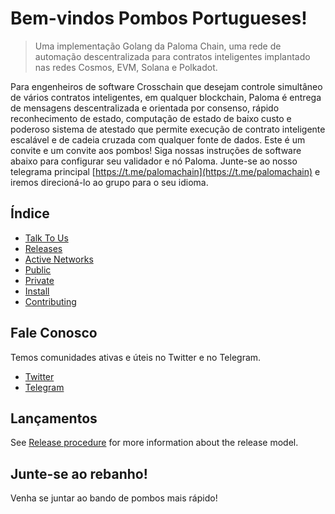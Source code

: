 # Bem-vindos Pombos Portugueses! 
> Uma implementação Golang da Paloma Chain, uma rede de automação descentralizada para contratos inteligentes 
> implantado nas redes Cosmos, EVM, Solana e Polkadot. 

Para engenheiros de software Crosschain que desejam controle simultâneo de vários contratos inteligentes, em qualquer blockchain, Paloma é entrega de mensagens descentralizada e orientada por consenso, rápido reconhecimento de estado, computação de estado de baixo custo e poderoso sistema de atestado que permite execução de contrato inteligente escalável e de cadeia cruzada com qualquer fonte de dados. Este é um convite e um convite aos pombos! Siga nossas instruções de software abaixo para configurar seu validador e nó Paloma. Junte-se ao nosso telegrama principal [https://t.me/palomachain](https://t.me/palomachain) e iremos direcioná-lo ao grupo para o seu idioma.

## Índice
- [Talk To Us](#talk-to-us) 
- [Releases](#releases) 
- [Active Networks](#active-networks) 
- [Public](#public)
- [Private](#private) 
- [Install](#install) 
- [Contributing](CONTRIBUTING.md)

## Fale Conosco
Temos comunidades ativas e úteis no Twitter e no Telegram.
* [Twitter](https://twitter.com/paloma_chain) 
* [Telegram](https://t.me/palomachain)

## Lançamentos
See [Release procedure](CONTRIBUTING.md#release-procedure) for more information about the release model.

## Junte-se ao rebanho!
Venha se juntar ao bando de pombos mais rápido!
